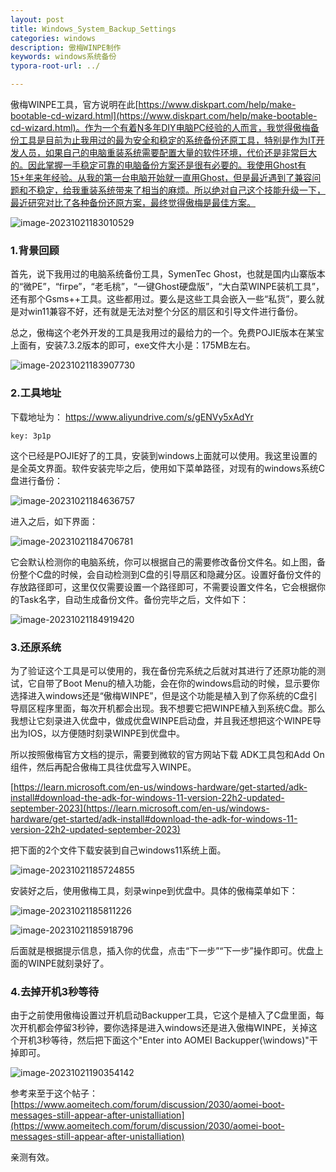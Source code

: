```yaml
---
layout: post
title: Windows_System_Backup_Settings
categories: windows
description: 傲梅WINPE制作
keywords: windows系统备份
typora-root-url: ../

---
```


傲梅WINPE工具，官方说明在此[https://www.diskpart.com/help/make-bootable-cd-wizard.html](https://www.diskpart.com/help/make-bootable-cd-wizard.html)。作为一个有着N多年DIY电脑PC经验的人而言，我觉得傲梅备份工具是目前为止我用过的最为安全和稳定的系统备份还原工具，特别是作为IT开发人员，如果自己的电脑重装系统需要配置大量的软件环境，代价还是非常巨大的。因此掌握一手稳定可靠的电脑备份方案还是很有必要的。我使用Ghost有15+年来年经验。从我的第一台电脑开始就一直用Ghost，但是最近遇到了兼容问题和不稳定，给我重装系统带来了相当的麻烦。所以绝对自己这个技能升级一下，最近研究对比了各种备份还原方案，最终觉得傲梅是最佳方案。

![image-20231021183010529](/images/posts/image-20231021183010529.png)

### 1.背景回顾

首先，说下我用过的电脑系统备份工具，SymenTec Ghost，也就是国内山寨版本的“微PE”，“firpe”，“老毛桃”，“一键Ghost硬盘版”，“大白菜WINPE装机工具”，还有那个Gsms++工具。这些都用过。要么是这些工具会嵌入一些“私货”，要么就是对win11兼容不好，还有就是无法对整个分区的扇区和引导文件进行备份。

总之，傲梅这个老外开发的工具是我用过的最给力的一个。免费POJIE版本在某宝上面有，安装7.3.2版本的即可，exe文件大小是：175MB左右。

![image-20231021183907730](/images/posts/image-20231021183907730.png)

### 2.工具地址

下载地址为： https://www.aliyundrive.com/s/gENVy5xAdYr 

```shell
key: 3p1p 
```

这个已经是POJIE好了的工具，安装到windows上面就可以使用。我这里设置的是全英文界面。软件安装完毕之后，使用如下菜单路径，对现有的windows系统C盘进行备份：

![image-20231021184636757](/images/posts/image-20231021184636757.png)

进入之后，如下界面：

![image-20231021184706781](/images/posts/image-20231021184706781.png)

它会默认检测你的电脑系统，你可以根据自己的需要修改备份文件名。如上图，备份整个C盘的时候，会自动检测到C盘的引导扇区和隐藏分区。设置好备份文件的存放路径即可，这里仅仅需要设置一个路径即可，不需要设置文件名，它会根据你的Task名字，自动生成备份文件。备份完毕之后，文件如下：

![image-20231021184919420](/images/posts/image-20231021184919420.png)



### 3.还原系统

为了验证这个工具是可以使用的，我在备份完系统之后就对其进行了还原功能的测试，它自带了Boot Menu的植入功能，会在你的windows启动的时候，显示要你选择进入windows还是“傲梅WINPE”，但是这个功能是植入到了你系统的C盘引导扇区程序里面，每次开机都会出现。我不想要它把WINPE植入到系统C盘。那么我想让它刻录进入优盘中，做成优盘WINPE启动盘，并且我还想把这个WINPE导出为IOS，以方便随时刻录WINPE到优盘中。

所以按照傲梅官方文档的提示，需要到微软的官方网站下载 ADK工具包和Add On组件，然后再配合傲梅工具往优盘写入WINPE。

[https://learn.microsoft.com/en-us/windows-hardware/get-started/adk-install#download-the-adk-for-windows-11-version-22h2-updated-september-2023](https://learn.microsoft.com/en-us/windows-hardware/get-started/adk-install#download-the-adk-for-windows-11-version-22h2-updated-september-2023)

把下面的2个文件下载安装到自己windows11系统上面。

![image-20231021185724855](/images/posts/image-20231021185724855.png)

安装好之后，使用傲梅工具，刻录winpe到优盘中。具体的傲梅菜单如下：

![image-20231021185811226](/images/posts/image-20231021185811226.png)



![image-20231021185918796](/images/posts/image-20231021185918796.png)

后面就是根据提示信息，插入你的优盘，点击“下一步”“下一步”操作即可。优盘上面的WINPE就刻录好了。

### 4.去掉开机3秒等待

由于之前使用傲梅设置过开机启动Backupper工具，它这个是植入了C盘里面，每次开机都会停留3秒钟，要你选择是进入windows还是进入傲梅WINPE，关掉这个开机3秒等待，然后把下面这个"Enter into AOMEI Backupper(\windows)"干掉即可。

![image-20231021190354142](/images/posts/image-20231021190354142.png)

参考来至于这个帖子：[https://www.aomeitech.com/forum/discussion/2030/aomei-boot-messages-still-appear-after-unistalliation](https://www.aomeitech.com/forum/discussion/2030/aomei-boot-messages-still-appear-after-unistalliation)

亲测有效。
